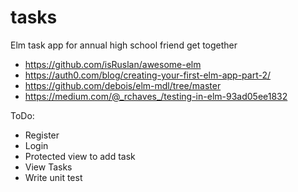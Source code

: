 # tasks
Elm task app for annual high school friend get together

* https://github.com/isRuslan/awesome-elm
* https://auth0.com/blog/creating-your-first-elm-app-part-2/
* https://github.com/debois/elm-mdl/tree/master
* https://medium.com/@_rchaves_/testing-in-elm-93ad05ee1832

ToDo:
* Register
* Login
* Protected view to add task
* View Tasks
* Write unit test
